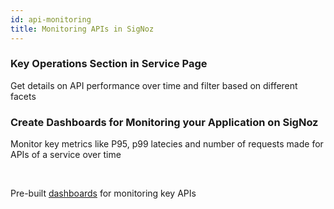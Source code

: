 ```yaml
---
id: api-monitoring
title: Monitoring APIs in SigNoz
---
```


### Key Operations Section in Service Page

Get details on API performance over time and filter based on different facets

<YouTube id="mQIbBqRgTY8" mute={false} />

### Create Dashboards for Monitoring your Application on SigNoz

Monitor key metrics like P95, p99 latecies and number of requests made for APIs of a service over time

<YouTube id="f65qhHqHjv0" mute={false} />

<p>&nbsp;</p>

Pre-built [dashboards](https://github.com/SigNoz/dashboards/tree/main/key-operations) for monitoring key APIs

<p>&nbsp;</p>
